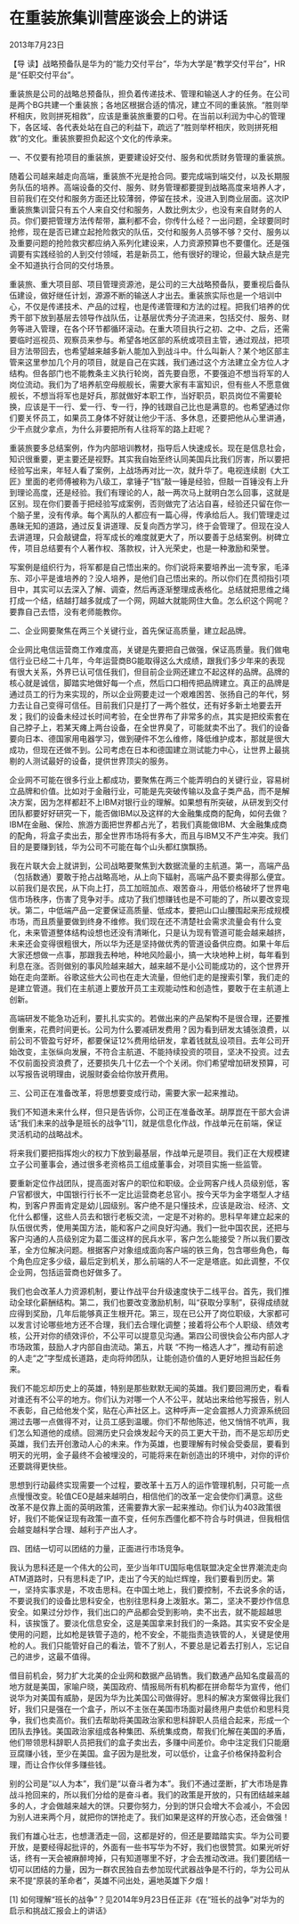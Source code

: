 # 在重装旅集训营座谈会上的讲话

2013年7月23日

【导 读】战略预备队是华为的“能力交付平台”，华为大学是“教学交付平台”，HR是“任职交付平台”。

重装旅是公司的战略总预备队，担负着传递技术、管理和输送人才的任务。在公司是两个BG共建一个重装旅；各地区根据合适的情况，建立不同的重装旅。“胜则举杯相庆，败则拼死相救”，应该是重装旅重要的口号。在当前以利润为中心的管理下，各区域、各代表处站在自己的利益下，疏远了“胜则举杯相庆，败则拼死相救”的文化。重装旅要担负起这个文化的传承来。

一、不仅要有抢项目的重装旅，更要建设好交付、服务和优质财务管理的重装旅。

随着公司越来越走向高端，重装旅不光是抢合同。要完成端到端交付，以及长期服务队伍的培养。高端设备的交付、服务、财务管理都要提到战略高度来培养人才，目前我们在交付和服务方面还比较薄弱，停留在技术，没进入到商业层面。这次IP重装旅集训营只有五个人来自交付和服务，人数比例太少，也没有来自财务的人员。你们要把管理方法传帮带，赢利都不会，你传什么经？一出问题，全球要同时抢修，现在是否已建立起抢险救灾的队伍，交付和服务人员够不够？交付、服务以及重要问题的抢险救灾都应纳入系列化建设来，人力资源预算也不要僵化。还是强调要有实践经验的人到交付领域，若是新员工，他有很好的理论，但最大缺点是完全不知道执行合同的交付场景。

重装旅、重大项目部、项目管理资源池，是公司的三大战略预备队，要重视后备队伍建设，做好继任计划，源源不断的输送人才出去。重装旅实际也是一个培训中心，不仅是传递技术、产品的过程，也是传递管理和方法的过程。把我们培养的优秀干部下放到基层去领导作战队伍，让基层优秀分子流进来，包括交付、服务、财务等进入管理，在各个环节都循环滚动。在重大项目执行之初、之中、之后，还需要临时巡视员、观察员来参与。希望各地区部的系统或项目主管，通过观战，把项目方法带回去，也希望越来越多新人能加入到战斗中。什么叫新人？某个地区部主管来这里参加几个月的项目，就是自己在实践，我们通过这个方法建立全方位人才结构。但各部门也不能教条主义执行轮岗，首先要自愿，不要强迫不想当将军的人岗位流动。我们为了培养航空母舰舰长，需要大家有丰富知识，但有些人不愿意做舰长，不想当将军也是好兵，那就做好本职工作，当好职员，职员岗位不需要轮换，应该是干一行、爱一行、专一行，挣的钱跟自己比也是满意的。也希望通过你们要关怀员工，如果员工身体不好就让他少干活、多休息，还要把他从心里讲通，少干点就少拿点，为什么非要把所有人往将军的路上赶呢？

重装旅要多总结案例，作为内部培训教材，指导后人快速成长。现在是信息社会，知识很重要，更主要还是视野。其实我自始至终认同美国兵比我们厉害，所以要把经验写出来，年轻人看了案例，上战场再对比一次，就升华了。电视连续剧《大工匠》里面的老师傅被称为八级工，拿锤子“铛”敲一锤是经验，但敲一百锤没有上升到理论高度，还是经验。我们有理论的人，敲一两次马上就明白怎么回事，这就是区别。现在你们要善于把经验写成案例，否则做完了沾沾自喜，经验还只留在你一个脑子里，没有传承。每个离队的人都应有一篇心得，传承给后人。我们管理走过愚昧无知的道路，通过反复讲道理、反复向西方学习，终于会管理了。但现在没人去讲道理，只会敲键盘，将军成长的难度就更大了，所以要善于总结案例。树碑立传，项目总结要有个人著作权、落款权，计入光荣史，也是一种激励和荣誉。

写案例是组织行为，将军都是自己悟出来的。你们说将来要培养出一流专家，毛泽东、邓小平是谁培养的？没人培养，是他们自己悟出来的。所以你们在贯彻指引项目中，其实可以去深入了解、调查，然后再逐渐整理成表格化。总结就把思维之绳打成一个结，结越打越多就成了一个网，网越大就能网住大鱼。怎么织这个网呢？要靠自己去悟，没有老师能教你。

二、企业网要聚焦在两三个关键行业，首先保证高质量，建立起品牌。

企业网比电信运营商工作难度高，关键是先要把自己做强，保证高质量。我们做电信行业已经二十几年，今年运营商BG能取得这么大成绩，跟我们多少年来的表现有很大关系，外界已认可信任我们，但目前企业网还建立不起这样的品牌。品牌的核心就是诚信，脚踏实地做好每一个点，然后口口相传把品牌建立。真正的品牌是通过员工的行为来实现的，所以企业网要走过一个艰难困苦、张扬自己的年代，努力去让自己变得可信任。目前我们只是打了一两个胜仗，还有好多新土地要去开发；我们的设备未经过长时间考验，在全世界布了非常多的点，其实是把绞索套在自己脖子上，若某天瘫上两台设备，在全世界臭了，可能就卖不出了。我们的设备要向日本、德国家用电器学习，做到硬件不怎么维修，降低维护成本，那就是很大成功，但现在还做不到。公司考虑在日本和德国建立测试能力中心，让世界上最挑剔的人测试最好的设备，提供世界顶尖的服务。

企业网不可能在很多行业上都成功，要聚焦在两三个能弄明白的关键行业，容易树立品牌和价值。比如对于金融行业，可能是先突破传输以及盒子类产品，而不是解决方案，因为怎样都赶不上IBM对银行业的理解。如果想有所突破，从研发到交付团队都要好好研究一下，能否做IBM以及这样的大金融集成商的配角，如何去做？IBM在金融、保险、旅游方面把世界都占光了，若我们真能做IBM、大金融集成商的配角，将盒子卖出去，那全世界市场将有多大，而且与IBM又不产生冲突。我们目的是要赚到钱，华为公司不可能在每个山头都红旗飘扬。

我在片联大会上就讲到，公司战略要聚焦到大数据流量的主航道。第一，高端产品（包括数通）要敢于抢占战略高地，从上向下辐射，高端产品不要卖得那么便宜。以前我们是农民，从下向上打，员工加班加点、艰苦奋斗，用低价格破坏了世界电信市场秩序，伤害了竞争对手。成功了我们想赚钱也是不可能的了，所以要改变现状。第二，中低端产品一定要保证高质量、低成本，要把山口山腰围起来形成规模市场，而且质量要做到终身不维修。我们现在还不清楚社会需求流量会有什么变化，未来管道整体结构设想也还没有清晰化，只是认为现有管道可能会越来越挤，未来还会变得很粗很大，所以华为还是坚持做优秀的管道设备供应商。如果十年后大家还想做一点事，那跟我去种地，种地风险最小，搞一大块地种上树，每年看到利息在涨。否则做别的事风险越来越大，越来越不是小公司能成功的，这个世界开始在走向垄断。谷歌这些大公司也在走大流量，但他们走的是搜索引擎，我们走的是建立管道。我们在主航道上要放开员工主观能动性和创造性，要敢于在主航道上创新。

高端研发不能急功近利，要扎扎实实的。若做出来的产品架构不是很合理，还要推倒重来，花费时间更长。公司为什么要减研发费用？因为看到研发太铺张浪费，以前公司不管盈亏好坏，都要保证12%费用给研发，拿着钱就乱设项目。去年公司开始改变，主张纵向发展，不符合主航道、不能持续投资的项目，坚决不投资。过去不仅前面投资浪费了，还要损失几十亿去一个个关闭。你们希望增加研发预算，可以写报告说明理由，说服财委会给你放开费用。

三、公司正在准备改革，将思想要变成行动，需要大家一起来推动。

我们不知道未来什么样，但只是告诉你，公司正在准备改革。胡厚崑在干部大会讲话“我们未来的战争是班长的战争”\[1\]，就是信息化作战，作战单元在前端，保证灵活机动的战略战术。

将来我们要把指挥炮火的权力下放到最基层，作战单元是项目。我们正在大规模建立子公司董事会，通过很多老资格员工组成董事会，对项目实施一些监管。

要重新定位作战团队，提高面对客户的职位和职级。企业网客户线人员级别低，客户官都很大，中国银行行长不一定比运营商老总官小。按今天华为金字塔型人才结构，到客户界面肯定是幼儿园级别。客户绝不是只懂技术，应该是政治、经济、文化什么都懂，这些人员去和银行老板交流，一定是不对称的。思科早年建立起来的队伍很优秀，使用美国方法，能和客户之间良好沟通。我们一批中国农民，还把与客户沟通的人员级别定为葛二蛋这样的民兵水平，客户怎么能接受？所以我们要改革，全方位解决问题。根据客户对象组成面向客户端的铁三角，包含哪些角色，每个角色应定多少级，最后定到机关，那么前端的人不一定是塔底。如此调整，不仅企业网，包括运营商也好做多了。

我们也会改革人力资源机制，要让作战平台升级速度快于二线平台。首先，我们推动全球化薪酬结构。第二，我们也要改变激励机制，叫“获取分享制”，获得成绩就应得到奖励，几年后能够真正生根开花。第三，现在已公开了岗位职级，大家都可以发言讨论哪些地方还不合理，我们去合理化调整；接着将公布个人职级、绩效考核，公开对你的绩效评价，不公平可以提意见沟通。第四公司很快会公布内部人才市场政策，鼓励人才内部自由流动。第五，片联 “不拘一格选人才”，推动有前途的人走“之”字型成长道路，走向将帅团队，让能创造价值的人更好地担当起任务来。

我们不能忘却历史上的英雄，特别是那些默默无闻的英雄。我们要回溯历史，看看对谁还有不公平的地方。你们认为对哪一个人不公平，就站出来给他写报告，别人不表彰，自己给他发个奖，贴在心声社区上。这种呼声一定会震撼人力资源系统回溯过去哪一点做得不对，让员工感到温暖。你们不帮他陈述，他又悄悄不吭声，我们怎么知道他的成绩。回溯历史只会焕发起今天的员工更大干劲，而不是忘却历史英雄，我们去开创激动人心的未来。作为英雄，也要理解有时候会受委屈，要看到明天的光明，金子最终不会被埋没的，可能将来在新创造出的环境中，对你的评价还要跳得更快些。

思想到行动最终实现需要一个过程，要改革十五万人的运作管理机制，只可能一点点慢慢改变。轮值CEO是越来越明白，相信他们的改革一定会使你们满意。这些改革不是仅靠上面的英明政策，还需要靠大家一起来推动。你们认为403政策很好，我们不能保证现有政策一直不变，任何东西僵化都不符合与时俱进，但我相信会越变越科学合理、越利于产出人才。

四、团结一切可以团结的力量，正面进行市场竞争。

我认为思科还是一个伟大的公司，至少当年ITU国际电信联盟决定全世界潮流走向ATM道路时，只有思科走了IP，走出了今天的灿烂辉煌，我们要看到历史。第一，坚持实事求是，不攻击思科。在中国土地上，我们要控制，不去说多余的话，不要说我们的设备比思科安全，也别往思科身上泼脏水。第二，坚决不要炒作信息安全。如果过分炒作，我们出口的产品都会受到影响，卖不出去，就不能超越思科，该挨饿了。要淡化信息安全，这是美国拿来封我们的一条路。其实安不安全是使用的问题，比如枪是铁管子造的，枪不安全，不能指责造铁管的人，关键是使用枪的人。我们只能管好自己的看法，管不了别人，不要总是记着去打别人，忘记自己的进步，这最不值得。

借目前机会，努力扩大北美的企业网和数据产品销售。我们数通产品知名度最高的地方就是美国，家喻户晓，美国政府、情报局所有机构都在拼命帮华为宣传，他们说华为对美国有威胁，是因为华为比美国公司做得好。思科的解决方案做得比我们好，我们只是强在一个盒子，所以不主张在美国市场面对最终用户卖低价和思科竞争，我们也卖高价。我们去帮助将美国政治家和思科辞职人员组合起来，形成一个团队去挣钱。美国政治家组成各种集团、系统集成商，帮我们化解在美国的矛盾，他们带领思科辞职人员把我们的盒子卖出去，多赚中间差价。命中注定我们只能磨豆腐赚小钱，至少在美国。盒子因为是批发，可以低价，让盒子价格保持盈利合理，而让合作伙伴多赚些钱。

别的公司是“以人为本”，我们是“以奋斗者为本”。我们不通过垄断，扩大市场是靠战斗抢回来的，所以我们分给的是奋斗者。我们的政策是开放的，只有团结越来越多的人，才会做越来越大的饼。只要你努力，分到的饼只会增大不会减小，不会因为别人进来两个月，就把你的饼抢走了。我们如果是这样的开放心态，还会做强！

我们有雄心壮志，也想潇洒走一回，这都是好的，但还是要踏踏实实。华为公司要开放，是要经得起批评的，外面有一些书写华为不好，我们也很赞赏。如果光听好话，终有一天会被麻醉垮掉，只有知道哪里不好，才会去推动改进。我们要团结一切可以团结的力量，因为一群农民独自去参加现代武器战争是不行的，华为公司从来不提“原装的革命者”，英雄不问出处，遍地英雄下夕烟！

\[1\] 如何理解“班长的战争”？见2014年9月23日任正非《在“班长的战争”对华为的启示和挑战汇报会上的讲话》

